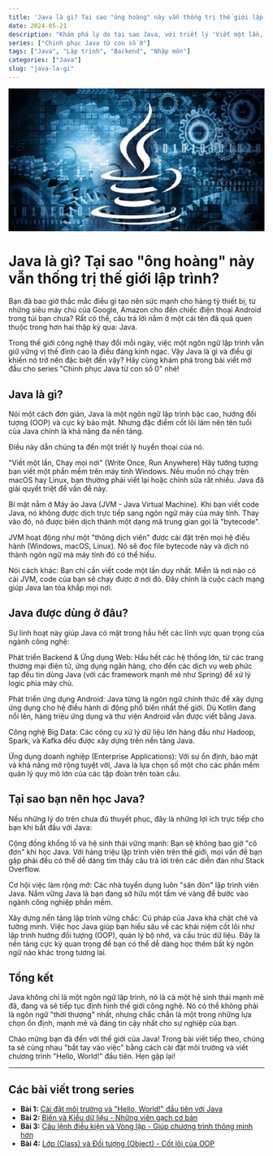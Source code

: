 ```yaml
---
title: 'Java là gì? Tại sao "ông hoàng" này vẫn thống trị thế giới lập trình?'
date: 2024-05-21
description: "Khám phá lý do tại sao Java, với triết lý 'Viết một lần, chạy mọi nơi', vẫn là một thế lực thống trị trong thế giới lập trình sau hơn hai thập kỷ."
series: ["Chinh phục Java từ con số 0"]
tags: ["Java", "Lập trình", "Backend", "Nhập môn"]
categories: ["Java"]
slug: "java-la-gi"
---
```


![Java logo](/img/java.png)

# Java là gì? Tại sao "ông hoàng" này vẫn thống trị thế giới lập trình?

Bạn đã bao giờ thắc mắc điều gì tạo nên sức mạnh cho hàng tỷ thiết bị, từ những siêu máy chủ của Google, Amazon cho đến chiếc điện thoại Android trong túi bạn chưa? Rất có thể, câu trả lời nằm ở một cái tên đã quá quen thuộc trong hơn hai thập kỷ qua: Java.

Trong thế giới công nghệ thay đổi mỗi ngày, việc một ngôn ngữ lập trình vẫn giữ vững vị thế đỉnh cao là điều đáng kinh ngạc. Vậy Java là gì và điều gì khiến nó trở nên đặc biệt đến vậy? Hãy cùng khám phá trong bài viết mở đầu cho series "Chinh phục Java từ con số 0" nhé!

## Java là gì?

Nói một cách đơn giản, Java là một ngôn ngữ lập trình bậc cao, hướng đối tượng (OOP) và cực kỳ bảo mật. Nhưng đặc điểm cốt lõi làm nên tên tuổi của Java chính là khả năng đa nền tảng.

Điều này dẫn chúng ta đến một triết lý huyền thoại của nó.

"Viết một lần, Chạy mọi nơi" (Write Once, Run Anywhere)
Hãy tưởng tượng bạn viết một phần mềm trên máy tính Windows. Nếu muốn nó chạy trên macOS hay Linux, bạn thường phải viết lại hoặc chỉnh sửa rất nhiều. Java đã giải quyết triệt để vấn đề này.

Bí mật nằm ở Máy ảo Java (JVM - Java Virtual Machine). Khi bạn viết code Java, nó không được dịch trực tiếp sang ngôn ngữ máy của máy tính. Thay vào đó, nó được biên dịch thành một dạng mã trung gian gọi là "bytecode".

JVM hoạt động như một "thông dịch viên" được cài đặt trên mọi hệ điều hành (Windows, macOS, Linux). Nó sẽ đọc file bytecode này và dịch nó thành ngôn ngữ mà máy tính đó có thể hiểu.

Nói cách khác: Bạn chỉ cần viết code một lần duy nhất. Miễn là nơi nào có cài JVM, code của bạn sẽ chạy được ở nơi đó. Đây chính là cuộc cách mạng giúp Java lan tỏa khắp mọi nơi.

## Java được dùng ở đâu?

Sự linh hoạt này giúp Java có mặt trong hầu hết các lĩnh vực quan trọng của ngành công nghệ:

Phát triển Backend & Ứng dụng Web: Hầu hết các hệ thống lớn, từ các trang thương mại điện tử, ứng dụng ngân hàng, cho đến các dịch vụ web phức tạp đều tin dùng Java (với các framework mạnh mẽ như Spring) để xử lý logic phía máy chủ.

Phát triển ứng dụng Android: Java từng là ngôn ngữ chính thức để xây dựng ứng dụng cho hệ điều hành di động phổ biến nhất thế giới. Dù Kotlin đang nổi lên, hàng triệu ứng dụng và thư viện Android vẫn được viết bằng Java.

Công nghệ Big Data: Các công cụ xử lý dữ liệu lớn hàng đầu như Hadoop, Spark, và Kafka đều được xây dựng trên nền tảng Java.

Ứng dụng doanh nghiệp (Enterprise Applications): Với sự ổn định, bảo mật và khả năng mở rộng tuyệt vời, Java là lựa chọn số một cho các phần mềm quản lý quy mô lớn của các tập đoàn trên toàn cầu.

## Tại sao bạn nên học Java?

Nếu những lý do trên chưa đủ thuyết phục, đây là những lợi ích trực tiếp cho bạn khi bắt đầu với Java:

Cộng đồng khổng lồ và hệ sinh thái vững mạnh: Bạn sẽ không bao giờ "cô đơn" khi học Java. Với hàng triệu lập trình viên trên thế giới, mọi vấn đề bạn gặp phải đều có thể dễ dàng tìm thấy câu trả lời trên các diễn đàn như Stack Overflow.

Cơ hội việc làm rộng mở: Các nhà tuyển dụng luôn "săn đón" lập trình viên Java. Nắm vững Java là bạn đang sở hữu một tấm vé vàng để bước vào ngành công nghiệp phần mềm.

Xây dựng nền tảng lập trình vững chắc: Cú pháp của Java khá chặt chẽ và tường minh. Việc học Java giúp bạn hiểu sâu về các khái niệm cốt lõi như lập trình hướng đối tượng (OOP), quản lý bộ nhớ, và cấu trúc dữ liệu. Đây là nền tảng cực kỳ quan trọng để bạn có thể dễ dàng học thêm bất kỳ ngôn ngữ nào khác trong tương lai.

## Tổng kết

Java không chỉ là một ngôn ngữ lập trình, nó là cả một hệ sinh thái mạnh mẽ đã, đang và sẽ tiếp tục định hình thế giới công nghệ. Nó có thể không phải là ngôn ngữ "thời thượng" nhất, nhưng chắc chắn là một trong những lựa chọn ổn định, mạnh mẽ và đáng tin cậy nhất cho sự nghiệp của bạn.

Chào mừng bạn đã đến với thế giới của Java! Trong bài viết tiếp theo, chúng ta sẽ cùng nhau "bắt tay vào việc" bằng cách cài đặt môi trường và viết chương trình "Hello, World!" đầu tiên. Hẹn gặp lại!

---

## Các bài viết trong series

- **Bài 1:** [Cài đặt môi trường và "Hello, World!" đầu tiên với Java](/posts/java/java-cai-dat-moi-truong-hello-world/)
- **Bài 2:** [Biến và Kiểu dữ liệu - Những viên gạch cơ bản](/posts/java/java-bien-va-kieu-du-lieu/)
- **Bài 3:** [Câu lệnh điều kiện và Vòng lặp - Giúp chương trình thông minh hơn](/posts/java/java-dieu-kien-vong-lap/)
- **Bài 4:** [Lớp (Class) và Đối tượng (Object) - Cốt lõi của OOP](/posts/java/java-class-object/)
